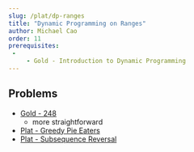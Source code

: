 ```yaml
---
slug: /plat/dp-ranges
title: "Dynamic Programming on Ranges"
author: Michael Cao
order: 11
prerequisites: 
 - 
     - Gold - Introduction to Dynamic Programming
---
```


## Problems

 * [Gold - 248](http://www.usaco.org/index.php?page=viewproblem2&cpid=647)
   * more straightforward
 * [Plat - Greedy Pie Eaters](http://www.usaco.org/index.php?page=viewproblem2&cpid=972)
 * [Plat - Subsequence Reversal](http://www.usaco.org/index.php?page=viewproblem2&cpid=698)
